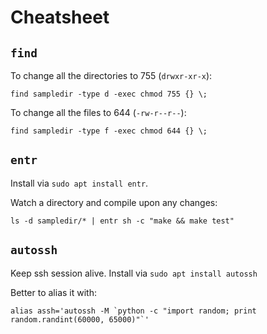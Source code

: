 Cheatsheet
=========

`find`
----------

To change all the directories to 755 (`drwxr-xr-x`):

```
find sampledir -type d -exec chmod 755 {} \;
```

To change all the files to 644 (`-rw-r--r--`):

```
find sampledir -type f -exec chmod 644 {} \;
```

## `entr`

Install via `sudo apt install entr`.

Watch a directory and compile upon any changes:

```
ls -d sampledir/* | entr sh -c "make && make test"
```

## `autossh`

Keep ssh session alive. Install via `sudo apt install autossh`

Better to alias it with:

```
alias assh='autossh -M `python -c "import random; print random.randint(60000, 65000)"`'
```
